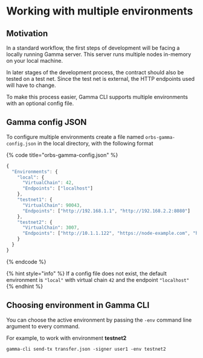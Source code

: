 # Working with multiple environments

## Motivation

In a standard workflow, the first steps of development will be facing a locally running Gamma server. This server runs multiple nodes in-memory on your local machine.

In later stages of the development process, the contract should also be tested on a test net. Since the test net is external, the HTTP endpoints used will have to change.

To make this process easier, Gamma CLI supports multiple environments with an optional config file.

## Gamma config JSON

To configure multiple environments create a file named `orbs-gamma-config.json` in the local directory, with the following format

{% code title="orbs-gamma-config.json" %}
```javascript
{
  "Environments": {
    "local": {
      "VirtualChain": 42,
      "Endpoints": ["localhost"]
    },
    "testnet1": {
      "VirtualChain": 90043,
      "Endpoints": ["http://192.168.1.1", "http://192.168.2.2:8080"]
    },
    "testnet2": {
      "VirtualChain": 3007,
      "Endpoints": ["http://10.1.1.122", "https://node-example.com", "http://another.io:8081"]
    }
  }
}
```
{% endcode %}

{% hint style="info" %}
If a config file does not exist, the default environment is `"local"` with virtual chain `42` and the endpoint `"localhost"`
{% endhint %}

## Choosing environment in Gamma CLI

You can choose the active environment by passing the `-env` command line argument to every command. 

For example, to work with environment **testnet2**

```text
gamma-cli send-tx transfer.json -signer user1 -env testnet2
```

